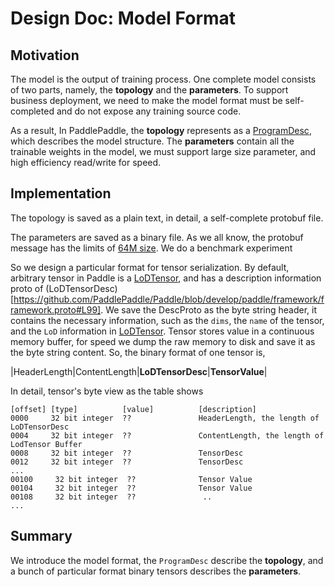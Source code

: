 # Design Doc: Model Format

## Motivation

The model is the output of training process. One complete model consists of two parts, namely, the **topology** and the **parameters**. To support business deployment, we need to make the model format must be self-completed and do not expose any training source code.

As a result, In PaddlePaddle, the **topology** represents as a  [ProgramDesc](https://github.com/PaddlePaddle/Paddle/blob/1c0a4c901c9fc881d120249c703b15d1c50dae7d/doc/design/program.md), which describes the model structure. The **parameters** contain all the trainable weights in the model, we must support large size parameter, and high efficiency read/write for speed. 

## Implementation

The topology is saved as a plain text, in detail, a self-complete protobuf file. 

The parameters are saved as a binary file. As we all know, the protobuf message has the limits of [64M size](https://developers.google.com/protocol-buffers/docs/reference/cpp/google.protobuf.io.coded_stream#CodedInputStream.SetTotalBytesLimit.details). We do a benchmark experiment 

 So we design a particular format for tensor serialization. By default, arbitrary tensor in Paddle is a [LoDTensor](https://github.com/PaddlePaddle/Paddle/blob/develop/paddle/framework/lod_tensor.md), and has a description information proto of (LoDTensorDesc)[https://github.com/PaddlePaddle/Paddle/blob/develop/paddle/framework/framework.proto#L99]. We save the DescProto as the byte string header, it contains the necessary information, such as the `dims`, the `name` of the tensor, and the `LoD` information in [LoDTensor](https://github.com/PaddlePaddle/Paddle/blob/1c0a4c901c9fc881d120249c703b15d1c50dae7d/paddle/framework/lod_tensor.md). Tensor stores value in a continuous memory buffer, for speed we dump the raw memory to disk and save it as the byte string content. So, the binary format of one tensor is, 

|HeaderLength|ContentLength|**LoDTensorDesc**|**TensorValue**|

In detail, tensor's  byte view as the table shows

```text
[offset] [type]          [value]          [description] 
0000     32 bit integer  ??            	  HeaderLength, the length of LoDTensorDesc
0004     32 bit integer  ??               ContentLength, the length of LodTensor Buffer
0008     32 bit integer  ??               TensorDesc
0012     32 bit integer  ??               TensorDesc
...
00100     32 bit integer  ??              Tensor Value
00104     32 bit integer  ??              Tensor Value 
00108     32 bit integer  ??               ..
...
```

## Summary

We introduce the model format, the `ProgramDesc` describe the **topology**, and a bunch of particular format binary tensors describes the **parameters**.
